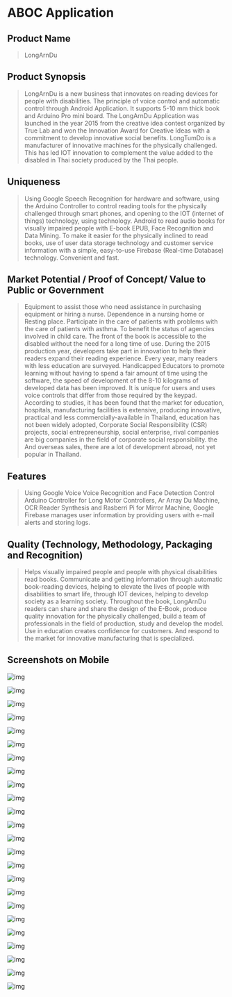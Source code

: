 # ABOC Application 

## Product Name 
>LongArnDu
 
## Product Synopsis 
>LongArnDu is a new business that innovates on reading devices for people with disabilities. The principle of voice control and automatic control through Android Application. It supports 5-10 mm thick book and Arduino Pro mini board. The LongArnDu Application was launched in the year 2015 from the creative idea contest organized by True Lab and won the Innovation Award for Creative Ideas with a commitment to develop innovative social benefits. LongTumDo is a manufacturer of innovative machines for the physically challenged. This has led IOT innovation to complement the value added to the disabled in Thai society produced by the Thai people.

## Uniqueness 
>Using Google Speech Recognition for hardware and software, using the Arduino Controller to control reading tools for the physically challenged through smart phones, and opening to the IOT (internet of things) technology, using technology. Android to read audio books for visually impaired people with E-book EPUB, Face Recognition and Data Mining. To make it easier for the physically inclined to read books, use of user data storage technology and customer service information with a simple, easy-to-use Firebase (Real-time Database) technology. Convenient and fast.

## Market Potential / Proof of Concept/ Value to Public or Government 
>Equipment to assist those who need assistance in purchasing equipment or hiring a nurse. Dependence in a nursing home or Resting place. Participate in the care of patients with problems with the care of patients with asthma. To benefit the status of agencies involved in child care. The front of the book is accessible to the disabled without the need for a long time of use. During the 2015 production year, developers take part in innovation to help their readers expand their reading experience. Every year, many readers with less education are surveyed. Handicapped Educators to promote learning without having to spend a fair amount of time using the software, the speed of development of the 8-10 kilograms of developed data has been improved. It is unique for users and uses voice controls that differ from those required by the keypad. According to studies, it has been found that the market for education, hospitals, manufacturing facilities is extensive, producing innovative, practical and less commercially-available in Thailand, education has not been widely adopted, Corporate Social Responsibility (CSR) projects, social entrepreneurship, social enterprise, rival companies are big companies in the field of corporate social responsibility. the And overseas sales, there are a lot of development abroad, not yet popular in Thailand.

## Features 
>Using Google Voice Voice Recognition and Face Detection Control Arduino Controller for Long Motor Controllers, Ar Array Du Machine, OCR Reader Synthesis and Rasberri Pi for Mirror Machine, Google Firebase manages user information by providing users with e-mail alerts and storing logs.

## Quality (Technology, Methodology, Packaging and Recognition) 
>Helps visually impaired people and people with physical disabilities read books. Communicate and getting information through automatic book-reading devices, helping to elevate the lives of people with disabilities to smart life, through IOT devices, helping to develop society as a learning society. Throughout the book, LongArnDu readers can share and share the design of the E-Book, produce quality innovation for the physically challenged, build a team of professionals in the field of production, study and develop the model. Use in education creates confidence for customers. And respond to the market for innovative manufacturing that is specialized.


## Screenshots on Mobile

![img](https://github.com/kullawattana/ABOC-Application-TABLET-V1/blob/master/Screenshots%20on%20Mobile/PAGE_ABOC.jpg)

![img](https://github.com/kullawattana/ABOC-Application-TABLET-V1/blob/master/Screenshots%20on%20Mobile/PAGE_HOME_ABOC.jpg)

![img](https://github.com/kullawattana/ABOC-Application-TABLET-V1/blob/master/Screenshots%20on%20Mobile/LOGIN_ABOC.jpg)

![img](https://github.com/kullawattana/ABOC-Application-TABLET-V1/blob/master/Screenshots%20on%20Mobile/LOGIN_GOOGLE_ABOC.jpg)

![img](https://github.com/kullawattana/ABOC-Application-TABLET-V1/blob/master/Screenshots%20on%20Mobile/SERVICE_FIREBASE_ABOC.jpg)

![img](https://github.com/kullawattana/ABOC-Application-TABLET-V1/blob/master/Screenshots%20on%20Mobile/PAGE_NAVIGATION_ABOC.jpg)

![img](https://github.com/kullawattana/ABOC-Application-TABLET-V1/blob/master/Screenshots%20on%20Mobile/ABOC_Book_Machine.jpg)

![img](https://github.com/kullawattana/ABOC-Application-TABLET-V1/blob/master/Screenshots%20on%20Mobile/Book%20Machine.jpeg)

![img](https://github.com/kullawattana/ABOC-Application-TABLET-V1/blob/master/Screenshots%20on%20Mobile/Face_Recognition_ABOC.jpg)

![img](https://github.com/kullawattana/ABOC-Application-TABLET-V1/blob/master/Screenshots%20on%20Mobile/Menu_ABOC.jpg)

![img](https://github.com/kullawattana/ABOC-Application-TABLET-V1/blob/master/Screenshots%20on%20Mobile/OpenCV_ABOC.jpg)

![img](https://github.com/kullawattana/ABOC-Application-TABLET-V1/blob/master/Screenshots%20on%20Mobile/Speech_Recognition_ABOC.jpg)

![img](https://github.com/kullawattana/ABOC-Application-TABLET-V1/blob/master/Screenshots%20on%20Mobile/Voice_Recognition_ABOC.jpg)

![img](https://github.com/kullawattana/ABOC-Application-TABLET-V1/blob/master/Screenshots%20on%20Mobile/PAGE_Voice_Recognition_ABOC.jpg)

![img](https://github.com/kullawattana/ABOC-Application-TABLET-V1/blob/master/Screenshots%20on%20Mobile/Voice_Recognition_Read_Book_ABOC.jpg)

![img](https://github.com/kullawattana/ABOC-Application-TABLET-V1/blob/master/Screenshots%20on%20Mobile/Voice_Recognition_Menu_Reading_Book_ABOC.jpg)

![img](https://github.com/kullawattana/ABOC-Application-TABLET-V1/blob/master/Screenshots%20on%20Mobile/PAGE_SCAN_BOOK_ABOC.jpg)

![img](https://github.com/kullawattana/ABOC-Application-TABLET-V1/blob/master/Screenshots%20on%20Mobile/Scan_Book_Menu_ABOC.jpg)

![img](https://github.com/kullawattana/ABOC-Application-TABLET-V1/blob/master/Screenshots%20on%20Mobile/IOT_PAGE_ABOC.jpg)

![img](https://github.com/kullawattana/ABOC-Application-TABLET-V1/blob/master/Screenshots%20on%20Mobile/IOT_CONTROL_ABOC.jpg)

![img](https://github.com/kullawattana/ABOC-Application-TABLET-V1/blob/master/Screenshots%20on%20Mobile/Notification_ABOC.jpg)

![img](https://github.com/kullawattana/ABOC-Application-TABLET-V1/blob/master/Screenshots%20on%20Mobile/Page_Fall_Detection_ABOC.jpg)

![img](https://github.com/kullawattana/ABOC-Application-TABLET-V1/blob/master/Screenshots%20on%20Mobile/Profile_Fall_Detection_ABOC.jpg)

![img](https://github.com/kullawattana/ABOC-Application-TABLET-V1/blob/master/Screenshots%20on%20Mobile/Notification_Firebase_Service_ABOC.jpg)